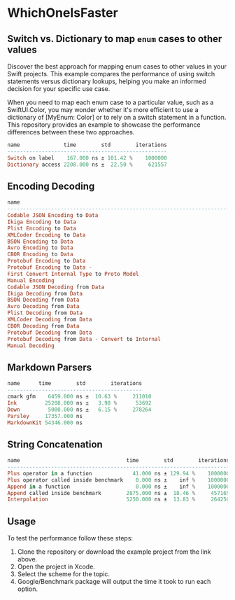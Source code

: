 # WhichOneIsFaster

## Switch vs. Dictionary to map `enum` cases to other values
Discover the best approach for mapping enum cases to other values in your Swift projects. This example compares the performance of using switch statements versus dictionary lookups, helping you make an informed decision for your specific use case.

When you need to map each enum case to a particular value, such as a SwiftUI.Color, you may wonder whether it's more efficient to use a dictionary of [MyEnum: Color] or to rely on a switch statement in a function. This repository provides an example to showcase the performance differences between these two approaches.

```haskell
name              time        std        iterations
---------------------------------------------------
Switch on label    167.000 ns ± 101.42 %    1000000
Dictionary access 2208.000 ns ±  22.50 %     621557
```

## Encoding Decoding

```haskell
name                                                                   time         std        iterations
---------------------------------------------------------------------------------------------------------
Codable JSON Encoding to Data                                           2375.000 ns ±  21.83 %     552365
Ikiga Encoding to Data                                                   875.000 ns ±  21.00 %    1000000
Plist Encoding to Data                                                  5833.000 ns ±   8.51 %     239088
XMLCoder Encoding to Data                                              12375.000 ns ±   4.29 %     111631
BSON Encoding to Data                                                   2083.000 ns ±  10.92 %     670134
Avro Encoding to Data                                                   3833.000 ns ±  16.69 %     364732
CBOR Encoding to Data                                                   1458.000 ns ±  23.48 %     933959
Protobuf Encoding to Data                                                125.000 ns ±  89.69 %    1000000
Protobuf Encoding to Data - 
First Convert Internal Type to Proto Model                               125.000 ns ±  96.08 %    1000000
Manual Encoding                                                         1792.000 ns ± 678.13 %     631953
Codable JSON Decoding from Data                                         3833.000 ns ±   9.17 %     360046
Ikiga Decoding from Data                                                1833.000 ns ±  11.88 %     760585
BSON Decoding from Data                                                 2625.000 ns ±  13.81 %     523171
Avro Decoding from Data                                                  875.000 ns ±  16.30 %    1000000
Plist Decoding from Data                                                2875.000 ns ±   8.39 %     481137
XMLCoder Decoding from Data                                            19208.000 ns ±   8.63 %      70437
CBOR Decoding from Data                                                 1416.000 ns ±  14.13 %     985492
Protobuf Decoding from Data                                              167.000 ns ±  62.11 %    1000000
Protobuf Decoding from Data - Convert to Internal                        167.000 ns ±  66.94 %    1000000
Manual Decoding                                                         2167.000 ns ±  26.61 %     628820
```

## Markdown Parsers

```haskell
name      time        std        iterations
-------------------------------------------
cmark gfm    6459.000 ns ±  10.63 %     211010
Ink         25208.000 ns ±   3.98 %      53692
Down         5000.000 ns ±   6.15 %     278264
Parsley     17357.000 ns
MarkdownKit 54346.000 ns
```

## String Concatenation

```haskell
name                                  time        std        iterations
-----------------------------------------------------------------------
Plus operator in a function             41.000 ns ± 129.94 %    1000000
Plus operator called inside benchmark    0.000 ns ±    inf %    1000000
Append in a function                     0.000 ns ±    inf %    1000000
Append called inside benchmark        2875.000 ns ±  18.46 %     457165
Interpolation                         5250.000 ns ±  13.83 %     264250
```

## Usage

To test the performance follow these steps:

1. Clone the repository or download the example project from the link above.
1. Open the project in Xcode.
1. Select the scheme for the topic.
1. Google/Benchmark package will output the time it took to run each option.
